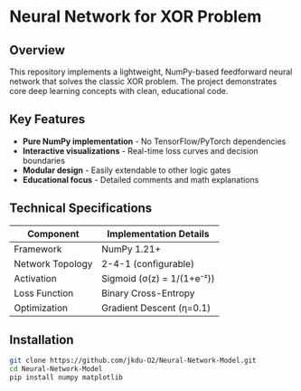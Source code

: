 # Neural Network for XOR Problem

## Overview
This repository implements a lightweight, NumPy-based feedforward neural network that solves the classic XOR problem. The project demonstrates core deep learning concepts with clean, educational code.

## Key Features
- **Pure NumPy implementation** - No TensorFlow/PyTorch dependencies
- **Interactive visualizations** - Real-time loss curves and decision boundaries
- **Modular design** - Easily extendable to other logic gates
- **Educational focus** - Detailed comments and math explanations

## Technical Specifications
| Component          | Implementation Details                 |
|--------------------|----------------------------------------|
| Framework          | NumPy 1.21+                            |
| Network Topology   | 2-4-1 (configurable)                   |
| Activation         | Sigmoid (σ(z) = 1/(1+e⁻ᶻ))             |
| Loss Function      | Binary Cross-Entropy                   |
| Optimization       | Gradient Descent (η=0.1)               |

## Installation
```bash
git clone https://github.com/jkdu-O2/Neural-Network-Model.git
cd Neural-Network-Model
pip install numpy matplotlib
